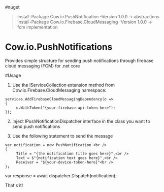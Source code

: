 #nuget
> Install-Package Cow.io.PushNotification -Version 1.0.0 -> abstractions <br />
> Install-Package Cow.io.Firebase.CloudMessaging -Version 1.0.0 -> fcm implementation

# Cow.io.PushNotifications
Provides simple structure for sending push notifications through firebase cloud messaging (FCM) for .net core

#Usage 

1. Use the IServiceCollection extension method from Cow.io.Firebase.CloudMessaging namespace:

```
services.AddFirebaseCloudMessagingDependency(o =>
{
     o.WithToken("{your-firebase-api-token-here");
});
```

2. Inject IPushNotificationDispatcher interface in the class you want to send push notifications

3. Use the following statement to send the message 

```
var notification = new PushNotification <br />
{
     Title = "{the notification title goes here}",<br />
     Text = $"{notification text goes here}",<br />
     Receiver = "${your-device-token-here}"<br />
};
```

var response = await dispatcher.Dispatch(notification);

That's it!
